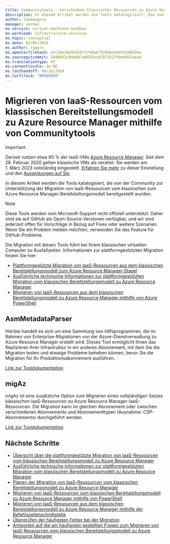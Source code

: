 ```yaml
---
title: Communitytools – Verschieben klassischer Ressourcen zu Azure Resource Manager
description: In diesem Artikel werden die Tools katalogisiert, die von der Community zur Unterstützung der Migration von IaaS-Ressourcen vom klassischen zum Azure Resource Manager-Bereitstellungsmodell bereitgestellt wurden.
author: tanmaygore
manager: vashan
ms.service: virtual-machines-windows
ms.workload: infrastructure-services
ms.topic: conceptual
ms.date: 02/06/2020
ms.author: tagore
ms.openlocfilehash: afc20a39a5b426f37d6a6752056e3dd35dd8438a
ms.sourcegitcommit: 54d8052c09e847a6565ec978f352769e8955aead
ms.translationtype: HT
ms.contentlocale: de-DE
ms.lasthandoff: 08/18/2020
ms.locfileid: "88504958"
---
```

# <a name="community-tools-to-migrate-iaas-resources-from-classic-to-azure-resource-manager"></a>Migrieren von IaaS-Ressourcen vom klassischen Bereitstellungsmodell zu Azure Resource Manager mithilfe von Communitytools

> [!IMPORTANT]
> Derzeit nutzen etwa 90 % der IaaS-VMs [Azure Resource Manager](https://azure.microsoft.com/features/resource-manager/). Seit dem 28. Februar 2020 gelten klassische VMs als veraltet. Sie werden am 1. März 2023 vollständig eingestellt. [Erfahren Sie mehr]( https://aka.ms/classicvmretirement) zu dieser Einstellung und den [Auswirkungen auf Sie](../classic-vm-deprecation.md#how-does-this-affect-me).

In diesem Artikel werden die Tools katalogisiert, die von der Community zur Unterstützung der Migration von IaaS-Ressourcen vom klassischen zum Azure Resource Manager-Bereitstellungsmodell bereitgestellt wurden.

> [!NOTE]
> Diese Tools werden vom Microsoft-Support nicht offiziell unterstützt. Daher sind sie auf GitHub als Open-Source-Versionen verfügbar, und wir sind jederzeit offen für Vorschläge in Bezug auf Fixes oder weitere Szenarien. Wenn Sie ein Problem melden möchten, verwenden Sie das Feature für GitHub-Probleme.
> 
> Die Migration mit diesen Tools führt bei Ihrem klassischen virtuellen Computer zu Ausfallzeiten. Informationen zur plattformgestützten Migration finden Sie hier: 
> 
>   * [Plattformgestützte Migration von IaaS-Ressourcen aus dem klassischen Bereitstellungsmodell zum Azure Resource Manager-Stapel](migration-classic-resource-manager-overview.md)
>   * [Ausführliche technische Informationen zur plattformgestützten Migration vom klassischen Bereitstellungsmodell zu Azure Resource Manager](../migration-classic-resource-manager-deep-dive.md)
>   * [Migrieren von IaaS-Ressourcen aus dem klassischen Bereitstellungsmodell zu Azure Resource Manager mithilfe von Azure PowerShell](migration-classic-resource-manager-ps.md)
> 
> 

## <a name="asmmetadataparser"></a>AsmMetadataParser
Hierbei handelt es sich um eine Sammlung von Hilfsprogrammen, die im Rahmen von Enterprise-Migrationen von der Azure-Dienstverwaltung zu Azure Resource Manager erstellt wird. Dieses Tool ermöglicht Ihnen das Replizieren Ihrer Infrastruktur in ein anderes Abonnement, mit dem Sie die Migration testen und etwaige Probleme beheben können, bevor Sie die Migration für Ihr Produktionsabonnement ausführen.

[Link zur Tooldokumentation](https://github.com/Azure/classic-iaas-resourcemanager-migration/tree/master/AsmToArmMigrationApiToolset)

## <a name="migaz"></a>migAz
migAz ist eine zusätzliche Option zum Migrieren eines vollständigen Satzes klassischen IaaS-Ressourcen zu Azure Resource Manager-IaaS-Ressourcen. Die Migration kann im gleichen Abonnement oder zwischen verschiedenen Abonnements und Abonnementtypen (Ausnahme: CSP-Abonnements) durchgeführt werden.

[Link zur Tooldokumentation](https://github.com/Azure/migAz)

## <a name="next-steps"></a>Nächste Schritte

* [Übersicht über die plattformgestützte Migration von IaaS-Ressourcen vom klassischen Bereitstellungsmodell zu Azure Resource Manager](migration-classic-resource-manager-overview.md?toc=%2fazure%2fvirtual-machines%2fwindows%2ftoc.json)
* [Ausführliche technische Informationen zur plattformgestützten Migration vom klassischen Bereitstellungsmodell zu Azure Resource Manager](../migration-classic-resource-manager-deep-dive.md?toc=%2fazure%2fvirtual-machines%2fwindows%2ftoc.json)
* [Planen der Migration von IaaS-Ressourcen vom klassischen Bereitstellungsmodell zu Azure Resource Manager](migration-classic-resource-manager-plan.md?toc=%2fazure%2fvirtual-machines%2fwindows%2ftoc.json)
* [Migrieren von IaaS-Ressourcen vom klassischen Bereitstellungsmodell zu Azure Resource Manager mithilfe von PowerShell](migration-classic-resource-manager-ps.md?toc=%2fazure%2fvirtual-machines%2fwindows%2ftoc.json)
* [Migrieren von IaaS-Ressourcen aus dem klassischen Bereitstellungsmodell zu Azure Resource Manager mithilfe der Befehlszeilenschnittstelle](../linux/migration-classic-resource-manager-cli.md?toc=%2fazure%2fvirtual-machines%2fwindows%2ftoc.json)
* [Überprüfen der häufigsten Fehler bei der Migration](migration-classic-resource-manager-errors.md?toc=%2fazure%2fvirtual-machines%2fwindows%2ftoc.json)
* [Antworten auf die am häufigsten gestellten Fragen zum Migrieren von IaaS-Ressourcen vom klassischen Bereitstellungsmodell zu Azure Resource Manager](../migration-classic-resource-manager-faq.md?toc=%2fazure%2fvirtual-machines%2fwindows%2ftoc.json)
